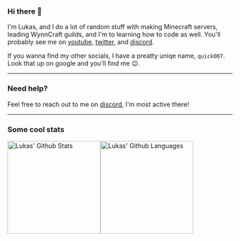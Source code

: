 ### Hi there 👋

I'm Lukas, and I do a lot of random stuff with making Minecraft servers, leading WynnCraft guilds, and I'm to learning how to code as well. You'll probably see me on [youtube](https://www.youtube.com/channel/UCz4sh4dNpNHtqD80TvOZL-A), [twitter](https://twitter.com/quick007yt), and [discord](https://dsc.bio/LukasK).

If you wanna find my other socials, I have a preatty uniqe name, `quick007`. Look that up on google and you'll find me :wink:.

---

### Need help?

Feel free to reach out to me on [discord](https://dsc.bio/quick007), I'm most active there!

---

### Some cool stats

<div style="display: flex;">
<img src="https://readme-stats-gules.vercel.app/api?username=quick007&bg_color=30,45CAFF,FF1B6B&show_icons=true&count_private=true&title_color=fff&text_color=fff&icon_color=3d34eb&hide_border=true&border_radius=10" alt="Lukas' Github Stats" style="height: 13rem" />
 <img src="https://readme-stats-gules.vercel.app/api/top-langs/?username=quick007&layout=donut&count_private=true&hide_border=true&bg_color=000&title_color=fff&text_color=fff&icon_color=3d34eb&border_radius=10" alt="Lukas' Github Languages" style="height: 13rem;" />
</div>




<!--
**LukasmanMHdude/LukasmanMHdude** is a ✨ _special_ ✨ repository because its `README.md` (this file) appears on your GitHub profile.

Here are some ideas to get you started:

- 🔭 I’m currently working on ...
- 🌱 I’m currently learning ...
- 👯 I’m looking to collaborate on ...
- 🤔 I’m looking for help with ...
- 💬 Ask me about ...
- 📫 How to reach me: ...
- 😄 Pronouns: ...
- ⚡ Fun fact: ...
-->
